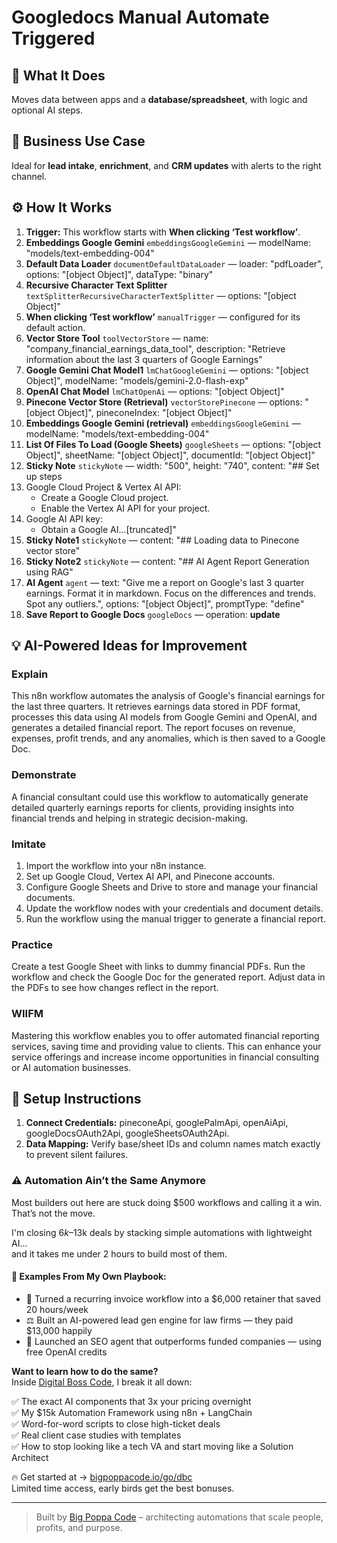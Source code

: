 # Googledocs Manual Automate Triggered
  ## 🚀 What It Does
  Moves data between apps and a **database/spreadsheet**, with logic and optional AI steps.
  
  ## 💼 Business Use Case
  Ideal for **lead intake**, **enrichment**, and **CRM updates** with alerts to the right channel.
  
  ## ⚙️ How It Works
  1. **Trigger:** This workflow starts with **When clicking ‘Test workflow’**.
  2. **Embeddings Google Gemini** `embeddingsGoogleGemini` — modelName: "models/text-embedding-004"
3. **Default Data Loader** `documentDefaultDataLoader` — loader: "pdfLoader", options: "[object Object]", dataType: "binary"
4. **Recursive Character Text Splitter** `textSplitterRecursiveCharacterTextSplitter` — options: "[object Object]"
5. **When clicking ‘Test workflow’** `manualTrigger` — configured for its default action.
6. **Vector Store Tool** `toolVectorStore` — name: "company_financial_earnings_data_tool", description: "Retrieve information about the last 3 quarters of Google Earnings"
7. **Google Gemini Chat Model1** `lmChatGoogleGemini` — options: "[object Object]", modelName: "models/gemini-2.0-flash-exp"
8. **OpenAI Chat Model** `lmChatOpenAi` — options: "[object Object]"
9. **Pinecone Vector Store (Retrieval)** `vectorStorePinecone` — options: "[object Object]", pineconeIndex: "[object Object]"
10. **Embeddings Google Gemini (retrieval)** `embeddingsGoogleGemini` — modelName: "models/text-embedding-004"
11. **List Of Files To Load (Google Sheets)** `googleSheets` — options: "[object Object]", sheetName: "[object Object]", documentId: "[object Object]"
12. **Sticky Note** `stickyNote` — width: "500", height: "740", content: "## Set up steps
1. Google Cloud Project & Vertex AI API:
	* Create a Google Cloud project.
	* Enable the Vertex AI API for your project.
2. Google AI API key:
	* Obtain a Google AI…[truncated]"
13. **Sticky Note1** `stickyNote` — content: "## Loading data to Pinecone vector store"
14. **Sticky Note2** `stickyNote` — content: "## AI Agent Report Generation using RAG"
15. **AI Agent** `agent` — text: "Give me a report on Google's last 3 quarter earnings. Format it in markdown. Focus on the differences and trends. Spot any outliers.", options: "[object Object]", promptType: "define"
16. **Save Report to Google Docs** `googleDocs` — operation: **update**
  
  ## 💡 AI-Powered Ideas for Improvement
  ### Explain
This n8n workflow automates the analysis of Google's financial earnings for the last three quarters. It retrieves earnings data stored in PDF format, processes this data using AI models from Google Gemini and OpenAI, and generates a detailed financial report. The report focuses on revenue, expenses, profit trends, and any anomalies, which is then saved to a Google Doc.

### Demonstrate
A financial consultant could use this workflow to automatically generate detailed quarterly earnings reports for clients, providing insights into financial trends and helping in strategic decision-making.

### Imitate
1. Import the workflow into your n8n instance.
2. Set up Google Cloud, Vertex AI API, and Pinecone accounts.
3. Configure Google Sheets and Drive to store and manage your financial documents.
4. Update the workflow nodes with your credentials and document details.
5. Run the workflow using the manual trigger to generate a financial report.

### Practice
Create a test Google Sheet with links to dummy financial PDFs. Run the workflow and check the Google Doc for the generated report. Adjust data in the PDFs to see how changes reflect in the report.

### WIIFM
Mastering this workflow enables you to offer automated financial reporting services, saving time and providing value to clients. This can enhance your service offerings and increase income opportunities in financial consulting or AI automation businesses.
  
  ## 🔧 Setup Instructions
  1. **Connect Credentials:** pineconeApi, googlePalmApi, openAiApi, googleDocsOAuth2Api, googleSheetsOAuth2Api.
2. **Data Mapping:** Verify base/sheet IDs and column names match exactly to prevent silent failures.
  
### ⚠️ Automation Ain’t the Same Anymore

Most builders out here are stuck doing $500 workflows and calling it a win.  
That’s not the move.  

I'm closing $6k–$13k deals by stacking simple automations with lightweight AI...  
and it takes me under 2 hours to build most of them.

#### 🧠 Examples From My Own Playbook:
- 🔁 Turned a recurring invoice workflow into a $6,000 retainer that saved 20 hours/week  
- ⚖️ Built an AI-powered lead gen engine for law firms — they paid $13,000 happily  
- 🚀 Launched an SEO agent that outperforms funded companies — using free OpenAI credits  

**Want to learn how to do the same?**  
Inside [Digital Boss Code](https://bigpoppacode.io/go/dbc), I break it all down:

✅ The exact AI components that 3x your pricing overnight  
✅ My $15k Automation Framework using n8n + LangChain  
✅ Word-for-word scripts to close high-ticket deals  
✅ Real client case studies with templates  
✅ How to stop looking like a tech VA and start moving like a Solution Architect  

🔥 Get started at → [bigpoppacode.io/go/dbc](https://bigpoppacode.io/go/dbc)  
Limited time access, early birds get the best bonuses.

---
> Built by [Big Poppa Code](https://bigpoppacode.io) – architecting automations that scale people, profits, and purpose.
  